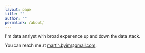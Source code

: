 ```yaml
---
layout: page
title: ""
author: ""
permalink: /about/
---
```


I'm data analyst with broad experience up and down the data stack.

You can reach me at martin.byim@gmail.com.